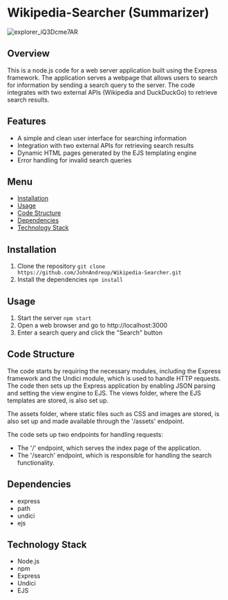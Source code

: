 # Wikipedia-Searcher (Summarizer)

![explorer_iQ3Dcme7AR](https://user-images.githubusercontent.com/39243722/216575800-205f4260-93b7-4b6f-a631-3f5148b41875.gif)

## Overview

This is a node.js code for a web server application built using the Express framework. The application serves a webpage that allows users to search for information by sending a search query to the server. The code integrates with two external APIs (Wikipedia and DuckDuckGo) to retrieve search results.

## Features
- A simple and clean user interface for searching information
- Integration with two external APIs for retrieving search results
- Dynamic HTML pages generated by the EJS templating engine
- Error handling for invalid search queries

## Menu

- [Installation](#installation)
- [Usage](#usage)
- [Code Structure](#code-structure)
- [Dependencies](#dependencies)
- [Technology Stack](#technology-stack)

## Installation

1. Clone the repository `git clone https://github.com/JohnAndreop/Wikipedia-Searcher.git`
2. Install the dependencies `npm install`


## Usage

1. Start the server `npm start`
2. Open a web browser and go to http://localhost:3000
3. Enter a search query and click the "Search" button

## Code Structure

The code starts by requiring the necessary modules, including the Express framework and the Undici module, which is used to handle HTTP requests. The code then sets up the Express application by enabling JSON parsing and setting the view engine to EJS. The views folder, where the EJS templates are stored, is also set up.

The assets folder, where static files such as CSS and images are stored, is also set up and made available through the '/assets' endpoint.

The code sets up two endpoints for handling requests:
- The '/' endpoint, which serves the index page of the application.
- The '/search' endpoint, which is responsible for handling the search functionality.

## Dependencies

- express
- path
- undici
- ejs

## Technology Stack

- Node.js
- npm
- Express
- Undici
- EJS
